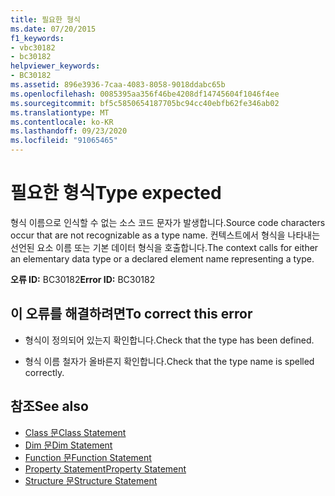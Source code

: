 ```yaml
---
title: 필요한 형식
ms.date: 07/20/2015
f1_keywords:
- vbc30182
- bc30182
helpviewer_keywords:
- BC30182
ms.assetid: 896e3936-7caa-4083-8058-9018ddabc65b
ms.openlocfilehash: 0085395aa356f46be4208df14745604f1046f4ee
ms.sourcegitcommit: bf5c5850654187705bc94cc40ebfb62fe346ab02
ms.translationtype: MT
ms.contentlocale: ko-KR
ms.lasthandoff: 09/23/2020
ms.locfileid: "91065465"
---
```

# <a name="type-expected"></a><span data-ttu-id="4c2f8-102">필요한 형식</span><span class="sxs-lookup"><span data-stu-id="4c2f8-102">Type expected</span></span>

<span data-ttu-id="4c2f8-103">형식 이름으로 인식할 수 없는 소스 코드 문자가 발생합니다.</span><span class="sxs-lookup"><span data-stu-id="4c2f8-103">Source code characters occur that are not recognizable as a type name.</span></span> <span data-ttu-id="4c2f8-104">컨텍스트에서 형식을 나타내는 선언된 요소 이름 또는 기본 데이터 형식을 호출합니다.</span><span class="sxs-lookup"><span data-stu-id="4c2f8-104">The context calls for either an elementary data type or a declared element name representing a type.</span></span>  
  
 <span data-ttu-id="4c2f8-105">**오류 ID:** BC30182</span><span class="sxs-lookup"><span data-stu-id="4c2f8-105">**Error ID:** BC30182</span></span>  
  
## <a name="to-correct-this-error"></a><span data-ttu-id="4c2f8-106">이 오류를 해결하려면</span><span class="sxs-lookup"><span data-stu-id="4c2f8-106">To correct this error</span></span>  
  
- <span data-ttu-id="4c2f8-107">형식이 정의되어 있는지 확인합니다.</span><span class="sxs-lookup"><span data-stu-id="4c2f8-107">Check that the type has been defined.</span></span>  
  
- <span data-ttu-id="4c2f8-108">형식 이름 철자가 올바른지 확인합니다.</span><span class="sxs-lookup"><span data-stu-id="4c2f8-108">Check that the type name is spelled correctly.</span></span>  
  
## <a name="see-also"></a><span data-ttu-id="4c2f8-109">참조</span><span class="sxs-lookup"><span data-stu-id="4c2f8-109">See also</span></span>

- [<span data-ttu-id="4c2f8-110">Class 문</span><span class="sxs-lookup"><span data-stu-id="4c2f8-110">Class Statement</span></span>](../language-reference/statements/class-statement.md)
- [<span data-ttu-id="4c2f8-111">Dim 문</span><span class="sxs-lookup"><span data-stu-id="4c2f8-111">Dim Statement</span></span>](../language-reference/statements/dim-statement.md)
- [<span data-ttu-id="4c2f8-112">Function 문</span><span class="sxs-lookup"><span data-stu-id="4c2f8-112">Function Statement</span></span>](../language-reference/statements/function-statement.md)
- [<span data-ttu-id="4c2f8-113">Property Statement</span><span class="sxs-lookup"><span data-stu-id="4c2f8-113">Property Statement</span></span>](../language-reference/statements/property-statement.md)
- [<span data-ttu-id="4c2f8-114">Structure 문</span><span class="sxs-lookup"><span data-stu-id="4c2f8-114">Structure Statement</span></span>](../language-reference/statements/structure-statement.md)
